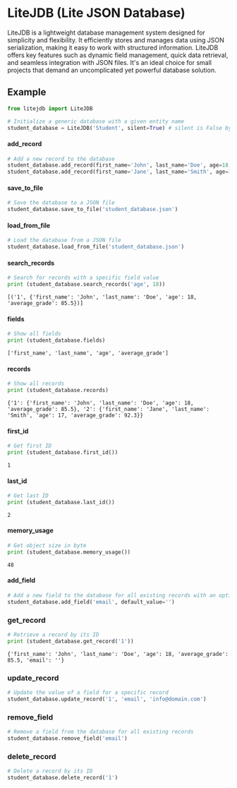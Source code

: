 # LiteJDB (Lite JSON Database)
LiteJDB is a lightweight database management system designed for simplicity and
flexibility. It efficiently stores and manages data using JSON serialization, 
making it easy to work with structured information. LiteJDB offers key features
such as dynamic field management, quick data retrieval, and seamless integration
with JSON files. It's an ideal choice for small projects that demand an
uncomplicated yet powerful database solution.

## Example

```python
from litejdb import LiteJDB

# Initialize a generic database with a given entity name
student_database = LiteJDB('Student', silent=True) # silent is False by default
```

#### add_record
```python
# Add a new record to the database
student_database.add_record(first_name='John', last_name='Doe', age=18, average_grade=85.5)
student_database.add_record(first_name='Jane', last_name='Smith', age=17, average_grade=92.3)
```

#### save_to_file
```python
# Save the database to a JSON file
student_database.save_to_file('student_database.json')
```

#### load_from_file
```python
# Load the database from a JSON file
student_database.load_from_file('student_database.json')
```

#### search_records
```python
# Search for records with a specific field value
print (student_database.search_records('age', 18))
```
`[('1', {'first_name': 'John', 'last_name': 'Doe', 'age': 18, 'average_grade': 85.5})]`


#### fields
```python
# Show all fields
print (student_database.fields)
```
`['first_name', 'last_name', 'age', 'average_grade']`

#### records
```python
# Show all records
print (student_database.records)
```
`{'1': {'first_name': 'John', 'last_name': 'Doe', 'age': 18, 'average_grade': 85.5}, '2': {'first_name': 'Jane', 'last_name': 'Smith', 'age': 17, 'average_grade': 92.3}}`


#### first_id
```python
# Get first ID
print (student_database.first_id())
```
`1`

#### last_id
```python
# Get last ID
print (student_database.last_id())
```
`2`

#### memory_usage
```python
# Get object size in byte
print (student_database.memory_usage())
```
`48`

#### add_field
```python
# Add a new field to the database for all existing records with an optional default value
student_database.add_field('email', default_value='')
```

### get_record
```python
# Retrieve a record by its ID
print (student_database.get_record('1'))
```
`{'first_name': 'John', 'last_name': 'Doe', 'age': 18, 'average_grade': 85.5, 'email': ''}`

### update_record
```python
# Update the value of a field for a specific record
student_database.update_record('1', 'email', 'info@domain.com')
```

### remove_field
```python
# Remove a field from the database for all existing records
student_database.remove_field('email')
```

### delete_record
```python
# Delete a record by its ID
student_database.delete_record('1')
```
